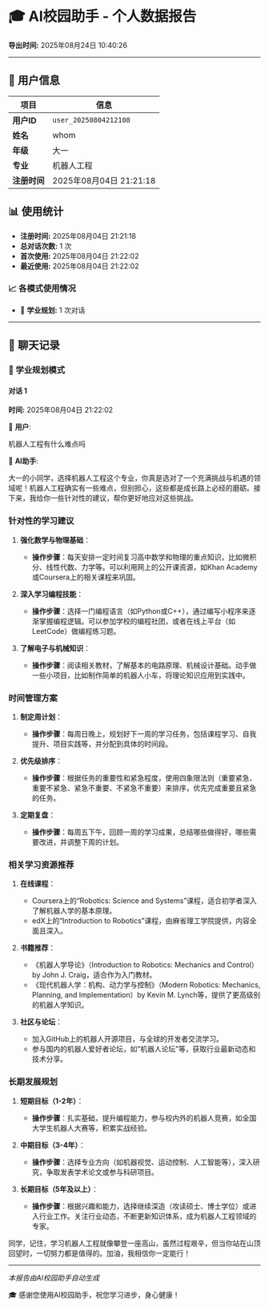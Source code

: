 # 🎓 AI校园助手 - 个人数据报告

**导出时间:** 2025年08月24日 10:40:26

---

## 👤 用户信息

| 项目 | 信息 |
|------|------|
| **用户ID** | `user_20250804212108` |
| **姓名** | whom |
| **年级** | 大一 |
| **专业** | 机器人工程 |
| **注册时间** | 2025年08月04日 21:21:18 |

## 📊 使用统计

- **注册时间:** 2025年08月04日 21:21:18
- **总对话次数:** 1 次
- **首次使用:** 2025年08月04日 21:22:02
- **最近使用:** 2025年08月04日 21:22:02

### 📈 各模式使用情况

- 🎯 **学业规划:** 1 次对话

---

## 💬 聊天记录

### 🎯 学业规划模式

#### 对话 1

**时间:** 2025年08月04日 21:22:02

👤 **用户**:

机器人工程有什么难点吗

🤖 **AI助手**:

大一的小同学，选择机器人工程这个专业，你真是选对了一个充满挑战与机遇的领域呢！机器人工程确实有一些难点，但别担心，这些都是成长路上必经的磨砺。接下来，我给你一些针对性的建议，帮你更好地应对这些挑战。

### 针对性的学习建议

1. **强化数学与物理基础**：
   - **操作步骤**：每天安排一定时间复习高中数学和物理的重点知识，比如微积分、线性代数、力学等。可以利用网上的公开课资源，如Khan Academy或Coursera上的相关课程来巩固。

2. **深入学习编程技能**：
   - **操作步骤**：选择一门编程语言（如Python或C++），通过编写小程序来逐渐掌握编程逻辑。可以参加学校的编程社团，或者在线上平台（如LeetCode）做编程练习题。

3. **了解电子与机械知识**：
   - **操作步骤**：阅读相关教材，了解基本的电路原理、机械设计基础。动手做一些小项目，比如制作简单的机器人小车，将理论知识应用到实践中。

### 时间管理方案

1. **制定周计划**：
   - **操作步骤**：每周日晚上，规划好下一周的学习任务，包括课程学习、自我提升、项目实践等，并分配到具体的时间段。

2. **优先级排序**：
   - **操作步骤**：根据任务的重要性和紧急程度，使用四象限法则（重要紧急、重要不紧急、紧急不重要、不紧急不重要）来排序，优先完成重要且紧急的任务。

3. **定期复盘**：
   - **操作步骤**：每周五下午，回顾一周的学习成果，总结哪些做得好，哪些需要改进，并调整下周的计划。

### 相关学习资源推荐

1. **在线课程**：
   - Coursera上的“Robotics: Science and Systems”课程，适合初学者深入了解机器人学的基本原理。
   - edX上的“Introduction to Robotics”课程，由麻省理工学院提供，内容全面且深入。

2. **书籍推荐**：
   - 《机器人学导论》（Introduction to Robotics: Mechanics and Control）by John J. Craig，适合作为入门教材。
   - 《现代机器人学：机构、动力学与控制》（Modern Robotics: Mechanics, Planning, and Implementation）by Kevin M. Lynch等，提供了更高级别的机器人学知识。

3. **社区与论坛**：
   - 加入GitHub上的机器人开源项目，与全球的开发者交流学习。
   - 参与国内的机器人爱好者论坛，如“机器人论坛”等，获取行业最新动态和技术分享。

### 长期发展规划

1. **短期目标（1-2年）**：
   - **操作步骤**：扎实基础，提升编程能力，参与校内外的机器人竞赛，如全国大学生机器人大赛等，积累实战经验。

2. **中期目标（3-4年）**：
   - **操作步骤**：选择专业方向（如机器视觉、运动控制、人工智能等），深入研究，争取发表学术论文或参与科研项目。

3. **长期目标（5年及以上）**：
   - **操作步骤**：根据兴趣和能力，选择继续深造（攻读硕士、博士学位）或进入行业工作。关注行业动态，不断更新知识体系，成为机器人工程领域的专家。

同学，记住，学习机器人工程就像攀登一座高山，虽然过程艰辛，但当你站在山顶回望时，一切努力都是值得的。加油，我相信你一定能行！

---

*本报告由AI校园助手自动生成*

🎓 感谢您使用AI校园助手，祝您学习进步，身心健康！